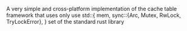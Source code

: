 A very simple and cross-platform implementation of the cache table framework that uses only use std::{
mem,
    sync::{Arc, Mutex, RwLock, TryLockError},
} set of the standard rust library